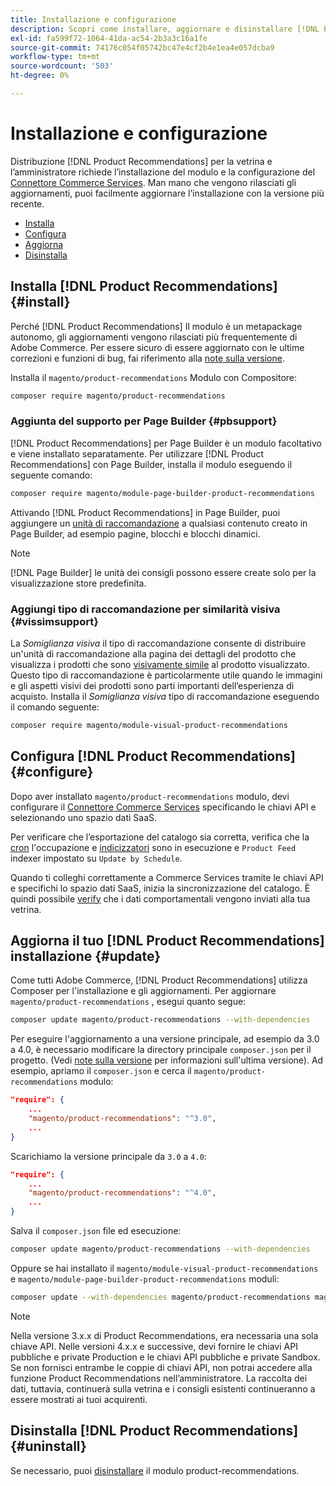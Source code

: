 ```yaml
---
title: Installazione e configurazione
description: Scopri come installare, aggiornare e disinstallare [!DNL Product Recommendations].
exl-id: fa599f72-1064-41da-ac54-2b3a3c16a1fe
source-git-commit: 74176c054f05742bc47e4cf2b4e1ea4e057dcba9
workflow-type: tm+mt
source-wordcount: '503'
ht-degree: 0%

---
```


# Installazione e configurazione

Distribuzione [!DNL Product Recommendations] per la vetrina e l’amministratore richiede l’installazione del modulo e la configurazione del [Connettore Commerce Services](../landing/saas.md). Man mano che vengono rilasciati gli aggiornamenti, puoi facilmente aggiornare l’installazione con la versione più recente.

- [Installa](#install)
- [Configura](#configure)
- [Aggiorna](#update)
- [Disinstalla](#uninstall)

## Installa [!DNL Product Recommendations] {#install}

Perché [!DNL Product Recommendations] Il modulo è un metapackage autonomo, gli aggiornamenti vengono rilasciati più frequentemente di Adobe Commerce. Per essere sicuro di essere aggiornato con le ultime correzioni e funzioni di bug, fai riferimento alla [note sulla versione](release-notes.md).

Installa il `magento/product-recommendations` Modulo con Compositore:

```bash
composer require magento/product-recommendations
```

### Aggiunta del supporto per Page Builder {#pbsupport}

[!DNL Product Recommendations] per Page Builder è un modulo facoltativo e viene installato separatamente. Per utilizzare [!DNL Product Recommendations] con Page Builder, installa il modulo eseguendo il seguente comando:

```bash
composer require magento/module-page-builder-product-recommendations
```

Attivando [!DNL Product Recommendations] in Page Builder, puoi aggiungere un [unità di raccomandazione](https://docs.magento.com/user-guide/cms/page-builder-add-recommendations.html) a qualsiasi contenuto creato in Page Builder, ad esempio pagine, blocchi e blocchi dinamici.

>[!NOTE]
>
>[!DNL Page Builder] le unità dei consigli possono essere create solo per la visualizzazione store predefinita.

### Aggiungi tipo di raccomandazione per similarità visiva {#vissimsupport}

La _Somiglianza visiva_ il tipo di raccomandazione consente di distribuire un&#39;unità di raccomandazione alla pagina dei dettagli del prodotto che visualizza i prodotti che sono [visivamente simile](type.md#visualsim) al prodotto visualizzato. Questo tipo di raccomandazione è particolarmente utile quando le immagini e gli aspetti visivi dei prodotti sono parti importanti dell’esperienza di acquisto. Installa il _Somiglianza visiva_ tipo di raccomandazione eseguendo il comando seguente:

```bash
composer require magento/module-visual-product-recommendations
```

## Configura [!DNL Product Recommendations] {#configure}

Dopo aver installato `magento/product-recommendations` modulo, devi configurare il [Connettore Commerce Services](https://docs.magento.com/user-guide/configuration/services/saas.html) specificando le chiavi API e selezionando uno spazio dati SaaS.

Per verificare che l’esportazione del catalogo sia corretta, verifica che la [cron](https://devdocs.magento.com/guides/v2.4/config-guide/cli/config-cli-subcommands-cron.html) l&#39;occupazione e [indicizzatori](https://devdocs.magento.com/guides/v2.4/config-guide/cli/config-cli-subcommands-index.html) sono in esecuzione e `Product Feed` indexer impostato su `Update by Schedule`.

Quando ti colleghi correttamente a Commerce Services tramite le chiavi API e specifichi lo spazio dati SaaS, inizia la sincronizzazione del catalogo. È quindi possibile [verify](verify.md) che i dati comportamentali vengono inviati alla tua vetrina.

## Aggiorna il tuo [!DNL Product Recommendations] installazione {#update}

Come tutti Adobe Commerce, [!DNL Product Recommendations] utilizza Composer per l&#39;installazione e gli aggiornamenti. Per aggiornare `magento/product-recommendations` , esegui quanto segue:

```bash
composer update magento/product-recommendations --with-dependencies
```

Per eseguire l&#39;aggiornamento a una versione principale, ad esempio da 3.0 a 4.0, è necessario modificare la directory principale `composer.json` per il progetto. (Vedi [note sulla versione](release-notes.md) per informazioni sull&#39;ultima versione). Ad esempio, apriamo il `composer.json` e cerca il `magento/product-recommendations` modulo:

```json
"require": {
    ...
    "magento/product-recommendations": "^3.0",
    ...
}
```

Scarichiamo la versione principale da `3.0` a `4.0`:

```json
"require": {
    ...
    "magento/product-recommendations": "^4.0",
    ...
}
```

Salva il `composer.json` file ed esecuzione:

```bash
composer update magento/product-recommendations --with-dependencies
```

Oppure se hai installato il `magento/module-visual-product-recommendations` e `magento/module-page-builder-product-recommendations` moduli:

```bash
composer update --with-dependencies magento/product-recommendations magento/module-visual-product-recommendations magento/module-page-builder-product-recommendations
```

>[!NOTE]
>
> Nella versione 3.x.x di Product Recommendations, era necessaria una sola chiave API. Nelle versioni 4.x.x e successive, devi fornire le chiavi API pubbliche e private Production e le chiavi API pubbliche e private Sandbox. Se non fornisci entrambe le coppie di chiavi API, non potrai accedere alla funzione Product Recommendations nell’amministratore. La raccolta dei dati, tuttavia, continuerà sulla vetrina e i consigli esistenti continueranno a essere mostrati ai tuoi acquirenti.

## Disinstalla [!DNL Product Recommendations] {#uninstall}

Se necessario, puoi [disinstallare](https://devdocs.magento.com/guides/v2.4/install-gde/install/cli/install-cli-uninstall-mods.html) il modulo product-recommendations.
